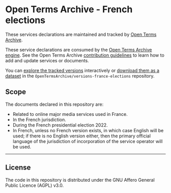 # Open Terms Archive - French elections

These services declarations are maintained and tracked by [Open Terms Archive](https://opentermsarchive.org).

These service declarations are consumed by the [Open Terms Archive engine](https://github.com/ambanum/OpenTermsArchive). See the Open Terms Archive [contribution guidelines](https://github.com/OpenTermsArchive/services-all/blob/main/CONTRIBUTING.md) to learn how to add and update services or documents.

You can [explore the tracked versions](https://github.com/OpenTermsArchive/versions-france-elections) interactively or [download them as a dataset](https://github.com/OpenTermsArchive/versions-france-elections/releases) in the `OpenTermsArchive/versions-france-elections` repository.

## Scope

The documents declared in this repository are:

- Related to online major media services used in France.
- In the French jurisdiction.
- During the French presidential election 2022.
- In French, unless no French version exists, in which case English will be used; if there is no English version either, then the primary official language of the jurisdiction of incorporation of the service operator will be used.

- - - -

## License

The code in this repository is distributed under the GNU Affero General Public Licence (AGPL) v3.0.
